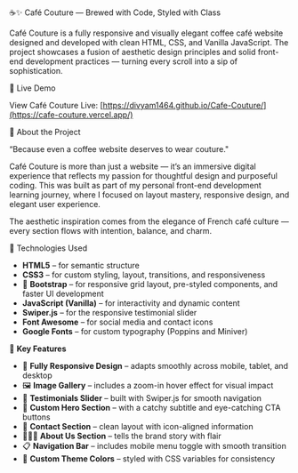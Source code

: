 ☕✨ Café Couture — Brewed with Code, Styled with Class

Café Couture is a fully responsive and visually elegant coffee café website designed and developed with clean HTML, CSS, and Vanilla JavaScript. The project showcases a fusion of aesthetic design principles and solid front-end development practices — turning every scroll into a sip of sophistication.

🌟 Live Demo

View Café Couture Live: [https://divyam1464.github.io/Cafe-Couture/](https://cafe-couture.vercel.app/)

📌 About the Project

“Because even a coffee website deserves to wear couture."

Café Couture is more than just a website — it’s an immersive digital experience that reflects my passion for thoughtful design and purposeful coding. This was built as part of my personal front-end development learning journey, where I focused on layout mastery, responsive design, and elegant user experience.

The aesthetic inspiration comes from the elegance of French café culture — every section flows with intention, balance, and charm.

📘 Technologies Used

- **HTML5** – for semantic structure  
- **CSS3** – for custom styling, layout, transitions, and responsiveness
- 🧱 **Bootstrap** – for responsive grid layout, pre-styled components, and faster UI development  
- **JavaScript (Vanilla)** – for interactivity and dynamic content  
- **Swiper.js** – for the responsive testimonial slider  
- **Font Awesome** – for social media and contact icons  
- **Google Fonts** – for custom typography (Poppins and Miniver)

🎯 **Key Features**

- 📱 **Fully Responsive Design** – adapts smoothly across mobile, tablet, and desktop  
- 🖼️ **Image Gallery** – includes a zoom-in hover effect for visual impact  
- 🌟 **Testimonials Slider** – built with Swiper.js for smooth navigation  
- 🧭 **Custom Hero Section** – with a catchy subtitle and eye-catching CTA buttons  
- 📍 **Contact Section** – clean layout with icon-aligned information  
- 🧑‍🤝‍🧑 **About Us Section** – tells the brand story with flair  
- 📋 **Navigation Bar** – includes mobile menu toggle with smooth transition  
- 🎨 **Custom Theme Colors** – styled with CSS variables for consistency  
